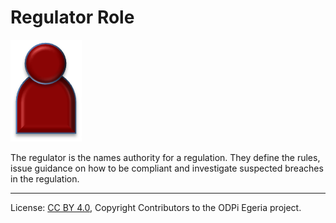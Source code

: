 <!-- SPDX-License-Identifier: CC-BY-4.0 -->
<!-- Copyright Contributors to the ODPi Egeria project. -->

# Regulator Role

<!--![Icon](regulator-role.png)-->
<img src="regulator-role.png">

The regulator is the names authority for a regulation.  They define the rules,
issue guidance on how to be compliant and investigate suspected breaches in
the regulation.



----
License: [CC BY 4.0](https://creativecommons.org/licenses/by/4.0/),
Copyright Contributors to the ODPi Egeria project.